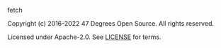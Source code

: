 [comment]: <> (Don't edit this file!)
[comment]: <> (It is automatically updated after every release of https://github.com/47degrees/.github)
[comment]: <> (If you want to suggest a change, please open a PR or issue in that repository)

fetch

Copyright (c) 2016-2022 47 Degrees Open Source. All rights reserved.

Licensed under Apache-2.0. See [LICENSE](LICENSE.md) for terms.